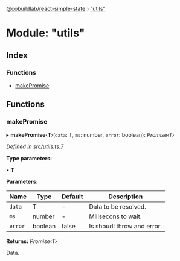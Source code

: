 [@cobuildlab/react-simple-state](../README.md) › ["utils"](_utils_.md)

# Module: "utils"

## Index

### Functions

* [makePromise](_utils_.md#makepromise)

## Functions

###  makePromise

▸ **makePromise**‹**T**›(`data`: T, `ms`: number, `error`: boolean): *Promise‹T›*

*Defined in [src/utils.ts:7](https://github.com/cobuildlab/react-simple-state/blob/7265dd9/src/utils.ts#L7)*

**Type parameters:**

▪ **T**

**Parameters:**

Name | Type | Default | Description |
------ | ------ | ------ | ------ |
`data` | T | - | Data to be resolved. |
`ms` | number | - | Milisecons to wait. |
`error` | boolean | false | Is shoudl throw and error. |

**Returns:** *Promise‹T›*

Data.
